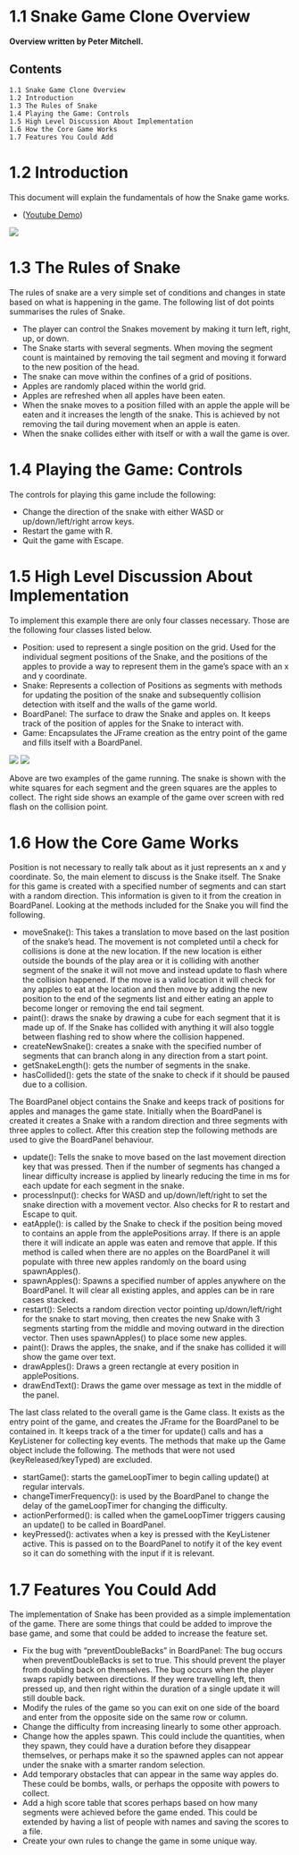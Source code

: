 # 1.1 Snake Game Clone Overview

**Overview written by Peter Mitchell.**

## Contents

```
1.1 Snake Game Clone Overview 
1.2 Introduction 
1.3 The Rules of Snake
1.4 Playing the Game: Controls
1.5 High Level Discussion About Implementation
1.6 How the Core Game Works
1.7 Features You Could Add 
```
# 1.2 Introduction

This document will explain the fundamentals of how the Snake game works. 

- ([Youtube Demo](https://youtu.be/EI8MILz4auI))

<img src="./images/Picture1.jpg">

# 1.3 The Rules of Snake

The rules of snake are a very simple set of conditions and changes in state based on what is happening
in the game. The following list of dot points summarises the rules of Snake.

- The player can control the Snakes movement by making it turn left, right, up, or down.
- The Snake starts with several segments. When moving the segment count is maintained by
    removing the tail segment and moving it forward to the new position of the head.
- The snake can move within the confines of a grid of positions.
- Apples are randomly placed within the world grid.
- Apples are refreshed when all apples have been eaten.
- When the snake moves to a position filled with an apple the apple will be eaten and it
    increases the length of the snake. This is achieved by not removing the tail during movement
    when an apple is eaten.
- When the snake collides either with itself or with a wall the game is over.


# 1.4 Playing the Game: Controls

The controls for playing this game include the following:

- Change the direction of the snake with either WASD or up/down/left/right arrow keys.
- Restart the game with R.
- Quit the game with Escape.

# 1.5 High Level Discussion About Implementation

To implement this example there are only four classes necessary. Those are the following four classes
listed below.

- Position: used to represent a single position on the grid. Used for the individual segment
    positions of the Snake, and the positions of the apples to provide a way to represent them in
    the game’s space with an x and y coordinate.
- Snake: Represents a collection of Positions as segments with methods for updating the
    position of the snake and subsequently collision detection with itself and the walls of the game
    world.
- BoardPanel: The surface to draw the Snake and apples on. It keeps track of the position of
    apples for the Snake to interact with.
- Game: Encapsulates the JFrame creation as the entry point of the game and fills itself with a
    BoardPanel.

<img src="./images/Picture1.jpg"> <img src="./images/Picture2.jpg">

Above are two examples of the game running. The snake is shown with the white squares for each
segment and the green squares are the apples to collect. The right side shows an example of the game
over screen with red flash on the collision point.


# 1.6 How the Core Game Works

Position is not necessary to really talk about as it just represents an x and y coordinate. So, the main
element to discuss is the Snake itself. The Snake for this game is created with a specified number of
segments and can start with a random direction. This information is given to it from the creation in
BoardPanel. Looking at the methods included for the Snake you will find the following.

- moveSnake(): This takes a translation to move based on the last position of the snake’s head.
    The movement is not completed until a check for collisions is done at the new location. If the
    new location is either outside the bounds of the play area or it is colliding with another
    segment of the snake it will not move and instead update to flash where the collision
    happened. If the move is a valid location it will check for any apples to eat at the location and
    then move by adding the new position to the end of the segments list and either eating an
    apple to become longer or removing the end tail segment.
- paint(): draws the snake by drawing a cube for each segment that it is made up of. If the Snake
    has collided with anything it will also toggle between flashing red to show where the collision
    happened.
- createNewSnake(): creates a snake with the specified number of segments that can branch
    along in any direction from a start point.
- getSnakeLength(): gets the number of segments in the snake.
- hasCollided(): gets the state of the snake to check if it should be paused due to a collision.

The BoardPanel object contains the Snake and keeps track of positions for apples and manages the
game state. Initially when the BoardPanel is created it creates a Snake with a random direction and
three segments with three apples to collect. After this creation step the following methods are used
to give the BoardPanel behaviour.

- update(): Tells the snake to move based on the last movement direction key that was pressed.
    Then if the number of segments has changed a linear difficulty increase is applied by linearly
    reducing the time in ms for each update for each segment in the snake.
- processInput(): checks for WASD and up/down/left/right to set the snake direction with a
    movement vector. Also checks for R to restart and Escape to quit.
- eatApple(): is called by the Snake to check if the position being moved to contains an apple
    from the applePositions array. If there is an apple there it will indicate an apple was eaten and
    remove that apple. If this method is called when there are no apples on the BoardPanel it will
    populate with three new apples randomly on the board using spawnApples().
- spawnApples(): Spawns a specified number of apples anywhere on the BoardPanel. It will clear
    all existing apples, and apples can be in rare cases stacked.
- restart(): Selects a random direction vector pointing up/down/left/right for the snake to start
    moving, then creates the new Snake with 3 segments starting from the middle and moving
    outward in the direction vector. Then uses spawnApples() to place some new apples.
- paint(): Draws the apples, the snake, and if the snake has collided it will show the game over
    text.
- drawApples(): Draws a green rectangle at every position in applePositions.
- drawEndText(): Draws the game over message as text in the middle of the panel.


The last class related to the overall game is the Game class. It exists as the entry point of the game,
and creates the JFrame for the BoardPanel to be contained in. It keeps track of a the timer for update()
calls and has a KeyListener for collecting key events. The methods that make up the Game object
include the following. The methods that were not used (keyReleased/keyTyped) are excluded.

- startGame(): starts the gameLoopTimer to begin calling update() at regular intervals.
- changeTimerFrequency(): is used by the BoardPanel to change the delay of the
    gameLoopTimer for changing the difficulty.
- actionPerformed(): is called when the gameLoopTimer triggers causing an update() to be
    called in BoardPanel.
- keyPressed(): activates when a key is pressed with the KeyListener active. This is passed on to
    the BoardPanel to notify it of the key event so it can do something with the input if it is
    relevant.

# 1.7 Features You Could Add

The implementation of Snake has been provided as a simple implementation of the game. There are
some things that could be added to improve the base game, and some that could be added to increase
the feature set.

- Fix the bug with “preventDoubleBacks” in BoardPanel: The bug occurs when
    preventDoubleBacks is set to true. This should prevent the player from doubling back on
    themselves. The bug occurs when the player swaps rapidly between directions. If they were
    travelling left, then pressed up, and then right within the duration of a single update it will still
    double back.
- Modify the rules of the game so you can exit on one side of the board and enter from the
    opposite side on the same row or column.
- Change the difficulty from increasing linearly to some other approach.
- Change how the apples spawn. This could include the quantities, when they spawn, they could
    have a duration before they disappear themselves, or perhaps make it so the spawned apples
    can not appear under the snake with a smarter random selection.
- Add temporary obstacles that can appear in the same way apples do. These could be bombs,
    walls, or perhaps the opposite with powers to collect.
- Add a high score table that scores perhaps based on how many segments were achieved
    before the game ended. This could be extended by having a list of people with names and
    saving the scores to a file.
- Create your own rules to change the game in some unique way.


